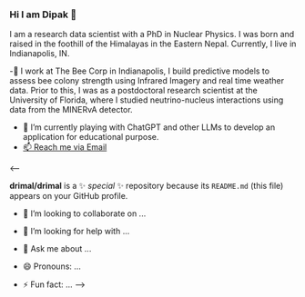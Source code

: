 ### Hi I am Dipak 👋
I am a research data scientist with a PhD in Nuclear Physics. I was born and raised in the foothill of the Himalayas in the Eastern Nepal. Currently, I live in Indianapolis, IN.

-🔭 I work at The Bee Corp in Indianapolis, I build predictive models to assess bee colony strength using Infrared Imagery and real time weather data. Prior to this, I was as a postdoctoral research scientist at the University of Florida, where I studied neutrino-nucleus interactions using data from the MINERvA detector.
- 🌱 I’m currently playing with ChatGPT and other LLMs to develop an application for educational purpose. 
- [📫 Reach me via Email](rimaldipak@gmail.com)

<--

**drimal/drimal** is a ✨ _special_ ✨ repository because its `README.md` (this file) appears on your GitHub profile.

- 👯 I’m looking to collaborate on ...
- 🤔 I’m looking for help with ...
- 💬 Ask me about ...

- 😄 Pronouns: ...
- ⚡ Fun fact: ...
-->

